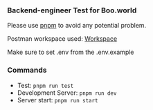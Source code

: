 ### Backend-engineer Test for Boo.world
Please use [pnpm](https://pnpm.io/installation) to avoid any potential problem. 

Postman workspace used: [Workspace](https://www.postman.com/teddygunawan/workspace/boo-backend-engineer-test/collection/4346189-b9ba3be6-5547-4850-94e4-b79faa8a333c?action=share&creator=4346189)

Make sure to set .env from the .env.example

### Commands
- Test: `pnpm run test`
- Development Server: `pnpm run dev`
- Server start: `pnpm run start`
